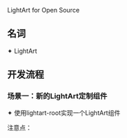 
LightArt for Open Source

## 名词

✦ LightArt

## 开发流程

### 场景一：新的LightArt定制组件

✦ 使用lightart-root实现一个LightArt组件

注意点：


